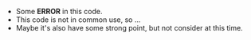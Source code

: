 - Some **ERROR** in this code.
- This code is not in common use, so ...
- Maybe it's also have some strong point, but not consider at this time.